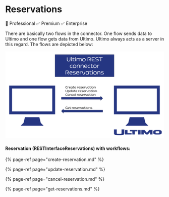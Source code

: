 # Reservations

🚫 Professional ✅ Premium ✅ Enterprise

There are basically two flows in the connector. One flow sends data to Ultimo and one flow gets data from Ultimo. Ultimo always acts as a server in this regard. The flows are depicted below:

![](../../.gitbook/assets/2.png)

#### **Reservation \(RESTInterfaceReservations\) with workflows:**

{% page-ref page="create-reservation.md" %}

{% page-ref page="update-reservation.md" %}

{% page-ref page="cancel-reservation.md" %}

{% page-ref page="get-reservations.md" %}





